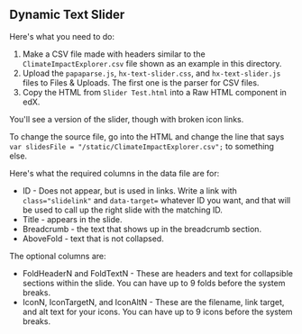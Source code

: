 ## Dynamic Text Slider

Here's what you need to do:

1. Make a CSV file made with headers similar to the `ClimateImpactExplorer.csv` file shown as an example in this directory.
2. Upload the `papaparse.js`, `hx-text-slider.css`, and `hx-text-slider.js` files to Files & Uploads. The first one is the parser for CSV files.
3. Copy the HTML from `Slider Test.html` into a Raw HTML component in edX.

You'll see a version of the slider, though with broken icon links.

To change the source file, go into the HTML and change the line that says `var slidesFile = "/static/ClimateImpactExplorer.csv";` to something else.

Here's what the required columns in the data file are for:
* ID - Does not appear, but is used in links. Write a link with `class="slidelink"` and `data-target=` whatever ID you want, and that will be used to call up the right slide with the matching ID.
* Title - appears in the slide.
* Breadcrumb - the text that shows up in the breadcrumb section.
* AboveFold - text that is not collapsed.

The optional columns are:
* FoldHeaderN and FoldTextN - These are headers and text for collapsible sections within the slide. You can have up to 9 folds before the system breaks.
* IconN, IconTargetN, and IconAltN - These are the filename, link target, and alt text for your icons. You can have up to 9 icons before the system breaks.
